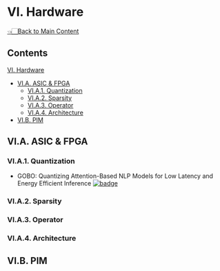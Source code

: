# VI. Hardware

<p align="left">
<a href="../README.md#table-of-contents">👈🏻Back to Main Content</a>
</p>

## Contents

[VI. Hardware](VI-hardware.md)
- [VI.A. ASIC & FPGA](VI-hardware.md#via-asic-&-fpga)
  - [VI.A.1. Quantization](VI-hardware.md#via1-quantization)
  - [VI.A.2. Sparsity](VI-hardware.md#via2-sparsity)
  - [VI.A.3. Operator](VI-hardware.md#via3-operator)
  - [VI.A.4. Architecture](VI-hardware.md#via4-architecture)
- [VI.B. PIM]()

## VI.A. ASIC & FPGA

### VI.A.1. Quantization
- GOBO: Quantizing Attention-Based NLP Models for Low Latency and Energy Efficient Inference <a href="https://microarch.org/micro53/papers/738300a811.pdf" target="_blank"> <img src="https://img.shields.io/badge/MICRO-2020-b31b1b" alt="badge"/></a>



### VI.A.2. Sparsity

### VI.A.3. Operator

### VI.A.4. Architecture

## VI.B. PIM

